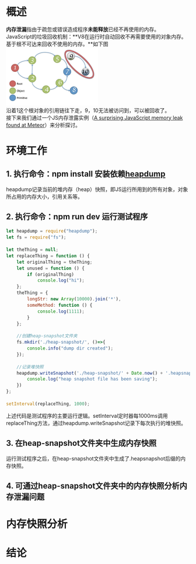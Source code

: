 # 概述
**内存泄漏**指由于疏忽或错误造成程序**未能释放**已经不再使用的内存。  
JavaScript的垃圾回收机制：**V8在运行时自动回收不再需要使用的对象内存。基于根不可达来回收不使用的内存。**如下图
<img src="./images/GC2.jpg" width="50%">  
沿着1这个根对象的引用链往下走，9，10无法被访问到，可以被回收了。  
接下来我们通过一个JS内存泄露实例（[A surprising JavaScript memory leak found at Meteor](https://blog.meteor.com/)）来分析探讨。
# 环境工作
## 1. 执行命令：npm install 安装依赖[heapdump](https://www.npmjs.com/package/heapdump)
heapdump记录当前的堆内存（heap）快照，即JS运行所用到的所有对象，对象所占用的内存大小，引用关系等。
## 2. 执行命令：npm run dev  运行测试程序
```javascript
let heapdump = require("heapdump");
let fs = require("fs");

let theThing = null;
let replaceThing = function () {
    let originalThing = theThing;
    let unused = function () {
        if (originalThing)
            console.log("hi");
    };
    theThing = {
        longStr: new Array(10000).join('*'),
        someMethod: function () {
            console.log(1111);
        }
    };

    //创建heap-snapshot文件夹
    fs.mkdir('./heap-snapshot/', ()=>{
        console.info("dump dir created");
    });

    //记录堆快照
    heapdump.writeSnapshot('./heap-snapshot/' + Date.now() + '.heapsnapshot', () => {
        console.log("heap snapshot file has been saving");
    })
};
 
setInterval(replaceThing, 1000);
```
上述代码是测试程序的主要运行逻辑。setInterval定时器每1000ms调用replaceThing方法，通过heapdump.writeSnapshot记录下每次执行的堆快照。
## 3. 在heap-snapshot文件夹中生成内存快照
运行测试程序之后，在heap-snapshot文件夹中生成了.heapsnapshot后缀的内存快照。
## 4. 可通过heap-snapshot文件夹中的内存快照分析内存泄漏问题
# 内存快照分析
# 结论






